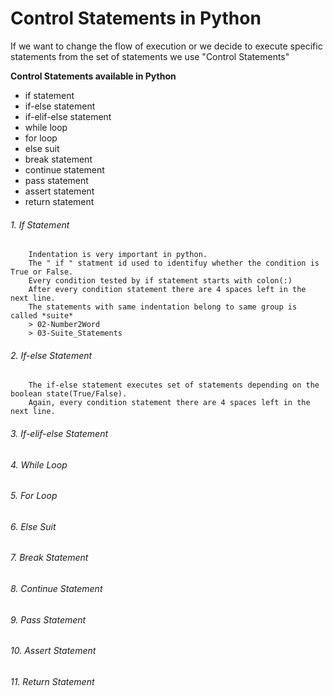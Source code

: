 # Control Statements in Python
If we want to change the flow of execution or we decide to execute specific statements from 
the set of statements we use "Control Statements"

**Control Statements available in Python**
- if statement
- if-else statement
- if-elif-else statement
- while loop
- for loop
- else suit
- break statement
- continue statement
- pass statement
- assert statement
- return statement

###### 1. If Statement
```
	Indentation is very important in python.
	The " if " statment id used to identifuy whether the condition is True or False.
	Every condition tested by if statement starts with colon(:)
	After every condition statement there are 4 spaces left in the next line.
	The statements with same indentation belong to same group is called *suite*	
	> 02-Number2Word
	> 03-Suite_Statements
```

###### 2. If-else Statement
```
	The if-else statement executes set of statements depending on the boolean state(True/False).
	Again, every condition statement there are 4 spaces left in the next line.
```


###### 3. If-elif-else Statement

###### 4. While Loop

###### 5. For Loop

###### 6. Else Suit

###### 7. Break Statement

###### 8. Continue Statement

###### 9. Pass Statement

###### 10. Assert Statement

###### 11. Return Statement






